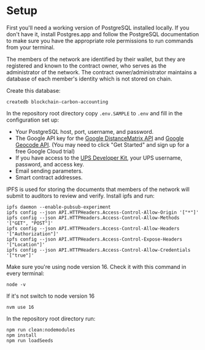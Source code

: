 # Setup

First you'll need a working version of PostgreSQL installed locally. If you don't have it, install Postgres.app and follow the PostgreSQL documentation to make sure you have the appropriate role permissions to run commands from your terminal.

The members of the network are identified by their wallet, but they are registered and known to the contract owner, who serves as the administrator of the network. The contract owner/administrator maintains a database of each member's identity which is not stored on chain. 

Create this database:
```
createdb blockchain-carbon-accounting
```

In the repository root directory copy `.env.SAMPLE` to `.env` and fill in the configuration set up:
- Your PostgreSQL host, port, username, and password.  
- The Google API key for the [Google DistanceMatrix API](https://developers.google.com/maps/documentation/distance-matrix/overview) and [Google Geocode API](https://developers.google.com/maps/documentation/geocoding/overview). (You may need to click "Get Started" and sign up for a free Google Cloud trial)
- If you have access to the [UPS Developer Kit](https://www.ups.com/upsdeveloperkit?loc=en_US), your UPS username, password, and access key.
- Email sending parameters.
- Smart contract addresses.

IPFS is used for storing the documents that members of the network will submit to auditors to review and verify.
Install ipfs and run:
```
ipfs daemon --enable-pubsub-experiment
ipfs config --json API.HTTPHeaders.Access-Control-Allow-Origin '["*"]'
ipfs config --json API.HTTPHeaders.Access-Control-Allow-Methods '["GET", "POST"]'
ipfs config --json API.HTTPHeaders.Access-Control-Allow-Headers '["Authorization"]'
ipfs config --json API.HTTPHeaders.Access-Control-Expose-Headers '["Location"]'
ipfs config --json API.HTTPHeaders.Access-Control-Allow-Credentials '["true"]'
```

Make sure you're using node version 16.  Check it with this command in every terminal:
```
node -v
```

If it's not switch to node version 16
```
nvm use 16
```

In the repository root directory run:

```
npm run clean:nodemodules
npm install
npm run loadSeeds
```
